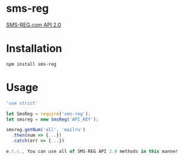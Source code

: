 # sms-reg
[SMS-REG.com API 2.0](https://sms-reg.com/docs/APImethods.html)

# Installation

`npm install sms-reg`

# Usage

```Javascript
'use strict'

let SmsReg = require('sms-reg');
let smsreg = new SmsReg('API_KEY');

smsreg.getNum('all', 'mailru')
  .then(num => {...})
  .catch(err => {...})

e.t.c., You can use all of SMS-REG API 2.0 methods in this manner

```
